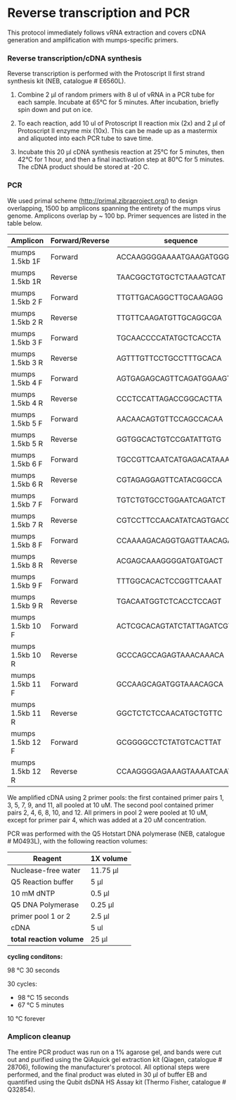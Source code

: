 # Reverse transcription and PCR

This protocol immediately follows vRNA extraction and covers cDNA generation and amplification with mumps-specific primers. 

### Reverse transcription/cDNA synthesis
Reverse transcription is performed with the Protoscript II first strand synthesis kit (NEB, catalogue # E6560L). 

1. Combine 2 µl of random primers with 8 ul of vRNA in a PCR tube for each sample. Incubate at 65°C for 5 minutes. After incubation, briefly spin down and put on ice. 

2. To each reaction, add 10 ul of Protoscript II reaction mix (2x) and 2 µl of Protoscript II enzyme mix (10x). This can be made up as a mastermix and aliquoted into each PCR tube to save time. 

3. Incubate this 20 µl cDNA synthesis reaction at 25°C for 5 minutes, then 42°C for 1 hour, and then a final inactivation step at 80°C for 5 minutes. The cDNA product should be stored at -20 C.

### PCR
We used primal scheme (http://primal.zibraproject.org/) to design overlapping, 1500 bp amplicons spanning the entirety of the mumps virus genome. Amplicons overlap by ~ 100 bp. Primer sequences are listed in the table below. 

**Amplicon** | **Forward/Reverse** | **sequence** | **pool**
--- | --- | --- | ---
mumps 1.5kb 1F| Forward | ACCAAGGGGAAAATGAAGATGGG | pool 1 
mumps 1.5kb 1R| Reverse | TAACGGCTGTGCTCTAAAGTCAT| pool 1
mumps 1.5kb 2 F| Forward |TTGTTGACAGGCTTGCAAGAGG| pool 2
mumps 1.5kb 2 R| Reverse | TTGTTCAAGATGTTGCAGGCGA| pool 2
mumps 1.5kb 3 F| Forward |TGCAACCCCATATGCTCACCTA| pool 1
mumps 1.5kb 3 R| Reverse | AGTTTGTTCCTGCCTTTGCACA| pool 1
mumps 1.5kb 4 F| Forward |AGTGAGAGCAGTTCAGATGGAAGT| pool 2
mumps 1.5kb 4 R| Reverse | CCCTCCATTAGACCGGCACTTA| pool 2
mumps 1.5kb 5 F| Forward |AACAACAGTGTTCCAGCCACAA| pool 1
mumps 1.5kb 5 R| Reverse | GGTGGCACTGTCCGATATTGTG| pool 1
mumps 1.5kb 6 F| Forward |TGCCGTTCAATCATGAGACATAAAGA| pool 2
mumps 1.5kb 6 R| Reverse | CGTAGAGGAGTTCATACGGCCA| pool 2
mumps 1.5kb 7 F| Forward |TGTCTGTGCCTGGAATCAGATCT| pool 1
mumps 1.5kb 7 R| Reverse | CGTCCTTCCAACATATCAGTGACC| pool 1
mumps 1.5kb 8 F| Forward |CCAAAAGACAGGTGAGTTAACAGATTT| pool 2
mumps 1.5kb 8 R| Reverse | ACGAGCAAAGGGGATGATGACT| pool 2
mumps 1.5kb 9 F| Forward |TTTGGCACACTCCGGTTCAAAT| pool 1
mumps 1.5kb 9 R| Reverse | TGACAATGGTCTCACCTCCAGT| pool 1
mumps 1.5kb 10 F| Forward |ACTCGCACAGTATCTATTAGATCGTGA| pool 2
mumps 1.5kb 10 R| Reverse | GCCCAGCCAGAGTAAACAAACA| pool 2
mumps 1.5kb 11 F| Forward |GCCAAGCAGATGGTAAACAGCA| pool 1
mumps 1.5kb 11 R| Reverse | GGCTCTCTCCAACATGCTGTTC| pool 1
mumps 1.5kb 12 F| Forward |GCGGGGCCTCTATGTCACTTAT| pool 2
mumps 1.5kb 12 R| Reverse | CCAAGGGGAGAAAGTAAAATCAAT| pool 2


We amplified cDNA using 2 primer pools: the first contained primer pairs 1, 3, 5, 7, 9, and 11, all pooled at 10 uM. The second pool contained primer pairs 2, 4, 6, 8, 10, and 12. All primers in pool 2 were pooled at 10 uM, except for primer pair 4, which was added at a 20 uM concentration. 

PCR was performed with the Q5 Hotstart DNA polymerase (NEB, catalogue # M0493L), with the following reaction volumes: 

**Reagent** | **1X volume**
--- | --- 
Nuclease-free water| 11.75 µl
Q5 Reaction buffer | 5 µl
10 mM dNTP| 0.5 µl
Q5 DNA Polymerase| 0.25 µl
primer pool 1 or 2| 2.5 µl
cDNA | 5 ul
**total reaction volume** | 25 µl

**cycling conditons:**

98 °C 30 seconds

30 cycles:
* 98 °C 15 seconds
* 67 °C 5 minutes

10 °C forever


### Amplicon cleanup
The entire PCR product was run on a 1% agarose gel, and bands were cut out and purified using the QiAquick gel extraction kit (Qiagen, catalogue # 28706), following the manufacturer's protocol. All optional steps were performed, and the final product was eluted in 30 µl of buffer EB and quantified using the Qubit dsDNA HS Assay kit (Thermo Fisher, catalogue # Q32854). 
